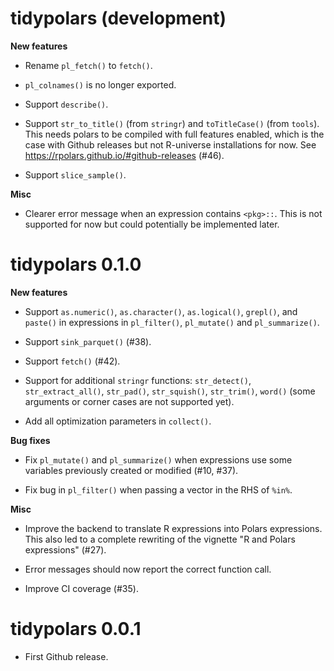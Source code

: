 # tidypolars (development)

**New features**

* Rename `pl_fetch()` to `fetch()`.

* `pl_colnames()` is no longer exported.

* Support `describe()`.

* Support `str_to_title()` (from `stringr`) and `toTitleCase()` (from `tools`). 
  This needs polars to be compiled with full features enabled, which is the case
  with Github releases but not R-universe installations for now. See
  https://rpolars.github.io/#github-releases (#46).
  
* Support `slice_sample()`.
  
**Misc**

* Clearer error message when an expression contains `<pkg>::`. This is not 
  supported for now but could potentially be implemented later.


# tidypolars 0.1.0

**New features**

* Support `as.numeric()`, `as.character()`, `as.logical()`, `grepl()`, and
  `paste()` in expressions in `pl_filter()`, `pl_mutate()` and `pl_summarize()`.
  
* Support `sink_parquet()` (#38).

* Support `fetch()` (#42).

* Support for additional `stringr` functions: `str_detect()`, `str_extract_all()`,
  `str_pad()`, `str_squish()`, `str_trim()`, `word()` (some arguments or corner 
  cases are not supported yet).

* Add all optimization parameters in `collect()`.

**Bug fixes**

* Fix `pl_mutate()` and `pl_summarize()` when expressions use some variables 
  previously created or modified (#10, #37).
  
* Fix bug in `pl_filter()` when passing a vector in the RHS of `%in%`.
  
**Misc**

* Improve the backend to translate R expressions into Polars expressions. This
  also led to a complete rewriting of the vignette "R and Polars expressions" 
  (#27).
  
* Error messages should now report the correct function call.

* Improve CI coverage (#35).



# tidypolars 0.0.1

* First Github release.
